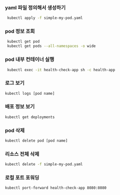 
### yaml 파일 정의해서 생성하기
```bash
 kubectl apply -f simple-my-pod.yaml
```


### pod 정보 조회

```bash
 kubectl get pod
 kubectl get pods --all-namespaces -o wide
```

### pod 내부 컨테이너 실행
```bash
 kubectl exec -it health-check-app sh -c health-app

```

### 로그 보기
```bash
kubectl logs [pod name]
```
 
### 배포 정보 보기
```bash
kubectl get deployments
```

### pod 삭제
```bash
kubectl delete pod [pod name]
```

### 리소스 전체 삭제
```bash
kubectl delete -f simple-my-pod.yaml
```

### 로컬 포트 포워딩
```bash
kubectl port-forward health-check-app 8080:8080 
```

